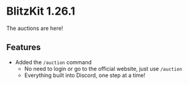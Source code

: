 # BlitzKit 1.26.1

The auctions are here!

## Features

- Added the `/auction` command
  - No need to login or go to the official website, just use `/auction`
  - Everything built into Discord, one step at a time!
